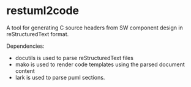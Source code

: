 # restuml2code
A tool for generating C source headers from SW component design in reStructuredText format.

Dependencies:
- docutils is used to parse reStructuredText files
- mako is used to render code templates using the parsed document content
- lark is used to parse puml sections.